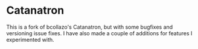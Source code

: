 # Catanatron

This is a fork of bcollazo's Catanatron, but with some bugfixes and versioning issue fixes. I have also made a couple of additions for features I experimented with.
